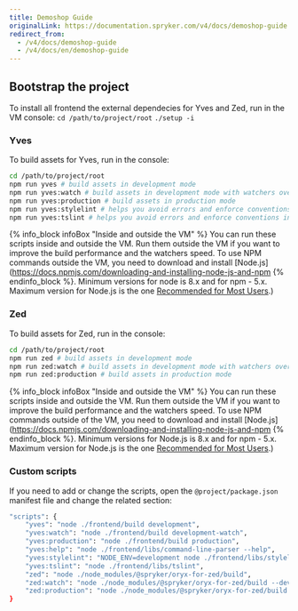 ```yaml
---
title: Demoshop Guide
originalLink: https://documentation.spryker.com/v4/docs/demoshop-guide
redirect_from:
  - /v4/docs/demoshop-guide
  - /v4/docs/en/demoshop-guide
---
```


## Bootstrap the project
To install all frontend the external dependecies for Yves and Zed, run in the VM console:
`cd /path/to/project/root`
`./setup -i`

### Yves
To build assets for Yves, run in the console:

```bash
cd /path/to/project/root
npm run yves # build assets in development mode
npm run yves:watch # build assets in development mode with watchers over the code
npm run yves:production # build assets in production mode
npm run yves:stylelint # helps you avoid errors and enforce conventions in your SCSS
npm run yves:tslint # helps you avoid errors and enforce conventions in your Typescript
```

{% info_block infoBox "Inside and outside the VM" %}
You can run these scripts inside and outside the VM. Run them outside the VM if you want to improve the build performance and the watchers speed. To use NPM commands outside the VM, you need to download and install [Node.js](https://docs.npmjs.com/downloading-and-installing-node-js-and-npm
{% endinfo_block %}. Minimum versions for node is 8.x and for npm - 5.x. Maximum version for Node.js is the one [Recommended for Most Users](https://nodejs.org/en/).)

### Zed
To build assets for Zed, run in the console:

```bash
cd /path/to/project/root
npm run zed # build assets in development mode
npm run zed:watch # build assets in development mode with watchers over the code
npm run zed:production # build assets in production mode
```

{% info_block infoBox "Inside and outside the VM" %}
You can run these scripts inside and outside the VM. Run them outside the VM if you want to improve the build performance and the watchers speed. To use NPM commands outside of the VM, you need to download and install [Node.js](https://docs.npmjs.com/downloading-and-installing-node-js-and-npm
{% endinfo_block %}. Minimum versions for Node.js is 8.x and for npm - 5.x. Maximum version for Node.js is the one [Recommended for Most Users](https://nodejs.org/en/).)

### Custom scripts
If you need to add or change the scripts, open the `@project/package.json` manifest file and change the related section:

```bash
"scripts": {
	"yves": "node ./frontend/build development",
	"yves:watch": "node ./frontend/build development-watch",
	"yves:production": "node ./frontend/build production",
	"yves:help": "node ./frontend/libs/command-line-parser --help",
	"yves:stylelint": "NODE_ENV=development node ./frontend/libs/stylelint development",
	"yves:tslint": "node ./frontend/libs/tslint",
	"zed": "node ./node_modules/@spryker/oryx-for-zed/build",
	"zed:watch": "node ./node_modules/@spryker/oryx-for-zed/build --dev",
	"zed:production": "node ./node_modules/@spryker/oryx-for-zed/build --prod"
}
```
